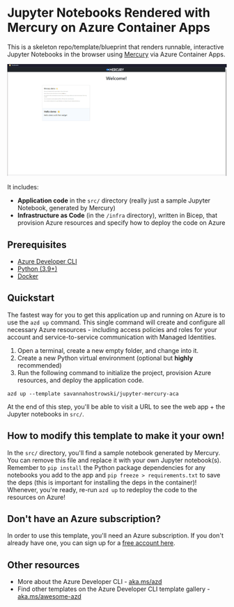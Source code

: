 # Jupyter Notebooks Rendered with Mercury on Azure Container Apps 

This is a skeleton repo/template/blueprint that renders runnable, interactive Jupyter Notebooks in the browser using [Mercury](https://github.com/mljar/mercury) via Azure Container Apps.

![](demo.gif)

 It includes:
- **Application code** in the `src/` directory (really just a sample Jupyter Notebook, generated by Mercury)
- **Infrastructure as Code** (in the `/infra` directory), written in Bicep, that provision Azure resources and specify how to deploy the code on Azure

## Prerequisites
- [Azure Developer CLI](https://learn.microsoft.com/azure/developer/azure-developer-cli/install-azd)
- [Python (3.9+)](https://www.python.org/downloads/)
- [Docker](https://docs.docker.com/get-docker/)

## Quickstart

The fastest way for you to get this application up and running on Azure is to use the `azd up` command. This single command will create and configure all necessary Azure resources - including access policies and roles for your account and service-to-service communication with Managed Identities.

1. Open a terminal, create a new empty folder, and change into it.
2. Create a new Python virtual environment (optional but **highly** recommended)
3. Run the following command to initialize the project, provision Azure resources, and deploy the application code.

```
azd up --template savannahostrowski/jupyter-mercury-aca
```

At the end of this step, you'll be able to visit a URL to see the web app + the Jupyter notebooks in `src/`.

## How to modify this template to make it your own!
In the `src/` directory, you'll find a sample notebook generated by Mercury. You can remove this file and replace it with your own Jupyter notebook(s). Remember to `pip install` the Python package dependencies for any notebooks you add to the app and `pip freeze > requirements.txt` to save the deps (this is important for installing the deps in the container)! Whenever, you're ready, re-run `azd up` to redeploy the code to the resources on Azure!

## Don't have an Azure subscription?
In order to use this template, you'll need an Azure subscription. If you don't already have one, you can sign up for a [free account here](https://azure.microsoft.com/free/).


## Other resources
- More about the Azure Developer CLI - [aka.ms/azd](aka.ms/azd)
- Find other templates on the Azure Developer CLI template gallery - [aka.ms/awesome-azd](aka.ms/awesome-azd)
